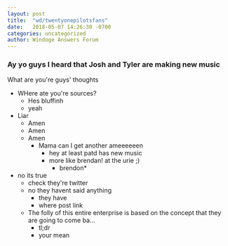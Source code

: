 ```yaml
---
layout: post
title:  "wd/twentyonepilotsfans"
date:   2018-05-07 14:26:30 -0700
categories: uncategorized
author: Windoge Answers Forum
---
```

### Ay yo guys I heard that Josh and Tyler are making new music
What are you're guys' thoughts
  * WHere ate you're sources?
    * Hes bluffinh
    * yeah
  * Liar
    * Amen
    * Amen
    * Amen
      * Mama can I get another ameeeeeen
        * hey at least patd has new music
        * more like brendan! at the urie ;)
          * brendon*
  * no its true
    * check they're twitter
     * no they havent said anything
       * they have
        * where post link
    * The folly of this entire enterprise is based on the concept that they are going to come ba...
      * tl;dr
       * your mean
